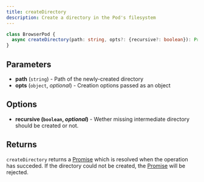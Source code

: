 ```yaml
---
title: createDirectory
description: Create a directory in the Pod's filesystem
---
```



```ts
class BrowserPod {
  async createDirectory(path: string, opts?: {recursive?: boolean}): Promise<void>;
}
```

## Parameters

- **path** (`string`) - Path of the newly-created directory
- **opts** (`object`, _optional_) - Creation options passed as an object

## Options
- **recursive (`boolean`, _optional_)** - Wether missing intermediate directory should be created or not.

## Returns

`createDirectory` returns a [Promise] which is resolved when the operation has succeded. If the directory could not be created, the [Promise] will be rejected.


[Promise]: https://developer.mozilla.org/en-US/docs/Web/JavaScript/Reference/Global_Objects/Promise
